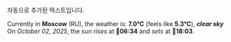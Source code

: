 
자동으로 추가된 텍스트입니다.

<!--START_SECTION:weather:moscow-->
Currently in **Moscow** (RU), the weather is: **7.0°C** (feels like **5.3°C**), ***clear sky***<br/>
On *October 02, 2025*, the *sun rises* at 🌅**06:34** and *sets* at 🌇**18:03**.
<!--END_SECTION:weather-->
